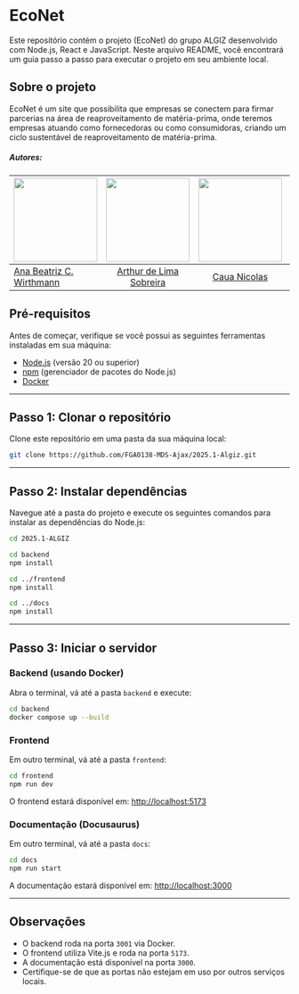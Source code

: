 # EcoNet

Este repositório contém o projeto (EcoNet) do grupo ALGIZ desenvolvido com Node.js, React e JavaScript. Neste arquivo README, você encontrará um guia passo a passo para executar o projeto em seu ambiente local.

## Sobre o projeto

EcoNet é um site que possibilita que empresas se conectem para firmar parcerias na área de reaproveitamento de matéria-prima, onde teremos empresas atuando como fornecedoras ou como consumidoras, criando um ciclo sustentável de reaproveitamento de matéria-prima. 

##### Autores:

<!-- Tabela com os nomes e fotos-->
| <a href="https://github.com/anawirthmann"><img src="https://avatars.githubusercontent.com/u/91133974?v=4" width="150" ></img></a> | <a href="https://github.com/arthor13"><img src="https://avatars.githubusercontent.com/u/112632734?v=4" width="150"></img></a> | <a href="https://github.com/CauaNicolas"><img src="https://avatars.githubusercontent.com/u/79241219?v=4" width="150"></img></a> | <a href="https://github.com/SDC-Diih"><img src="https://avatars.githubusercontent.com/u/48413982?v=4" width="150"></img></a> | <a href="https://github.com/gabrielaugusto23"><img src="https://avatars.githubusercontent.com/u/103151217?v=4" width="150"></img></a> |<a href="https://github.com/bielg7"><img src="https://avatars.githubusercontent.com/u/150948362?v=4" width="150"></img></a> | <a href="https://github.com/Discicle"><img src="https://avatars.githubusercontent.com/u/117182979?v=4" width="150"></img></a>| <a href="https://github.com/juliapat18"><img src="https://avatars.githubusercontent.com/u/204951019?v=4" width="150"></img></a> | <a href="https://github.com/marianagonzaga0"><img src="https://avatars.githubusercontent.com/u/193804034?v=4" width="150"></img></a> | <a href="https://github.com/rFaelxs"><img src="https://avatars.githubusercontent.com/u/176593068?v=4" width="150"></img></a> | <a href="https://github.com/TiagoSTdeLyra"><img src="https://avatars.githubusercontent.com/u/56367136?v=4" width="150"></img></a> |
|----------|:------:|:------:|:------:|:------:|:------:|:------:|:------:|:------:|:------:|:------:|
|[Ana Beatriz C. Wirthmann](https://github.com/anawirthmann)|  [Arthur de Lima Sobreira](https://github.com/arthor13) | [Caua Nicolas](https://github.com/CauaNicolas) | [Diogo Oliveira Ferreira](https://github.com/SDC-Diih) | [Gabriel Augusto](https://github.com/gabrielaugusto23) |[Gabriel Pereira](https://github.com/bielg7) |[João Victor Sousa](https://github.com/Discicle) | [Julia Oliveira Patricio](https://github.com/juliapat18) | [Mariana Ribeiro](https://github.com/marianagonzaga0) | [Rafael Siqueira Soares](https://github.com/rFaelxs) | [Tiago Scherrer](https://github.com/TiagoSTdeLyra) |

## Pré-requisitos

Antes de começar, verifique se você possui as seguintes ferramentas instaladas em sua máquina:

- [Node.js](https://nodejs.org/) (versão 20 ou superior)
- [npm](https://www.npmjs.com/) (gerenciador de pacotes do Node.js)
- [Docker](https://www.docker.com/)

---

## Passo 1: Clonar o repositório

Clone este repositório em uma pasta da sua máquina local:

```bash
git clone https://github.com/FGA0138-MDS-Ajax/2025.1-Algiz.git
```

---

## Passo 2: Instalar dependências

Navegue até a pasta do projeto e execute os seguintes comandos para instalar as dependências do Node.js:

```bash
cd 2025.1-ALGIZ

cd backend
npm install

cd ../frontend
npm install

cd ../docs
npm install
```

---

## Passo 3: Iniciar o servidor

### Backend (usando Docker)

Abra o terminal, vá até a pasta `backend` e execute:

```bash
cd backend
docker compose up --build
```

### Frontend

Em outro terminal, vá até a pasta `frontend`:

```bash
cd frontend
npm run dev
```

O frontend estará disponível em: [http://localhost:5173](http://localhost:5173)

### Documentação (Docusaurus)

Em outro terminal, vá até a pasta `docs`:

```bash
cd docs
npm run start
```

A documentação estará disponível em: [http://localhost:3000](http://localhost:3000)

---

## Observações

- O backend roda na porta `3001` via Docker.
- O frontend utiliza Vite.js e roda na porta `5173`.
- A documentação está disponível na porta `3000`.
- Certifique-se de que as portas não estejam em uso por outros serviços locais.
